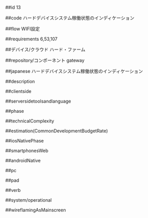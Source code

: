 ##id
13

##code
ハードデバイスシステム稼働状態のインディケーション

##flow
WIFI設定

##requirements
6,53,107

##デバイス/クラウド
ハード・ファーム

##repository/コンポーネント
gateway

##japanese
ハードデバイスシステム稼働状態のインディケーション

##description


##clientside


##serversidetoolsandlanguage


##phase


##technicalComplexity


##estimation(CommonDevelopmentBudgetRate)


##iosNativePhase


##smartphonesWeb


##androidNative


##pc


##pad


##verb


##system/operational


##wireflamingAsMainscreen
